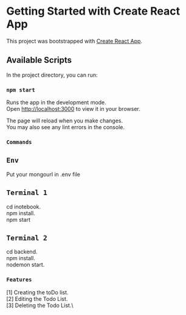 # Getting Started with Create React App

This project was bootstrapped with [Create React App](https://github.com/facebook/create-react-app).

## Available Scripts

In the project directory, you can run:

### `npm start`

Runs the app in the development mode.\
Open [http://localhost:3000](http://localhost:3000) to view it in your browser.

The page will reload when you make changes.\
You may also see any lint errors in the console.

### `Commands`

## `Env`

Put your mongourl in .env file

## `Terminal 1`

cd inotebook.\
npm install.\
npm start

## `Terminal 2`

cd backend.\
npm install.\
nodemon start.

### `Features`

[1] Creating the toDo list.\
[2] Editing the Todo List.\
[3] Deleting the Todo List.\
